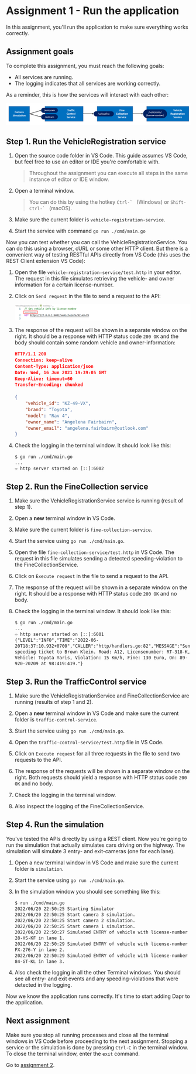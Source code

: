 # Assignment 1 - Run the application

In this assignment, you'll run the application to make sure everything works correctly.

## Assignment goals

To complete this assignment, you must reach the following goals:

- All services are running.
- The logging indicates that all services are working correctly.

As a reminder, this is how the services will interact with each other:

<img src="../img/services.png" style="zoom: 67%;" />

## Step 1. Run the VehicleRegistration service

1. Open the source code folder in VS Code. This guide assumes VS Code, but feel free to use an editor or IDE you're comfortable with.

   > Throughout the assignment you can execute all steps in the same instance of editor or IDE window.

1. Open a terminal window.

   > You can do this by using the hotkey ``Ctrl-` `` (Windows) or ``Shift-Ctrl-` `` (macOS).

1. Make sure the current folder is `vehicle-registration-service`.

1. Start the service with command `go run ./cmd/main.go`

Now you can test whether you can call the VehicleRegistrationService. You can do this using a browser, cURL or some
other HTTP client. But there is a convenient way of testing RESTful APIs directly from VS Code (this uses the REST
Client extension VS Code):

1. Open the file `vehicle-registration-service/test.http` in your editor. The request in this file simulates retrieving the vehicle- and owner information for a certain license-number.

2. Click on `Send request` in the file to send a request to the API:

   ![REST client](../img/rest-client.png)

3. The response of the request will be shown in a separate window on the right. It should be a response with HTTP
   status code `200 OK` and the body should contain some random vehicle and owner-information:

   ```json
   HTTP/1.1 200 
   Connection: keep-alive
   Content-Type: application/json
   Date: Wed, 16 Jun 2021 19:39:05 GMT
   Keep-Alive: timeout=60
   Transfer-Encoding: chunked
   
   {
       "vehicle_id": "KZ-49-VX",
       "brand": "Toyota",
       "model": "Rav 4",
       "owner_name": "Angelena Fairbairn",
       "owner_email": "angelena.fairbairn@outlook.com"
   }
   ```

4. Check the logging in the terminal window. It should look like this:

   ```console
   $ go run ./cmd/main.go 
   ...
   ⇨ http server started on [::]:6002
   ```

## Step 2. Run the FineCollection service

1. Make sure the VehicleRegistrationService service is running (result of step 1).

1. Open a **new** terminal window in VS Code.

1. Make sure the current folder is `fine-collection-service`.

1. Start the service using `go run ./cmd/main.go`.

1. Open the file `fine-collection-service/test.http` in VS Code. The request in this file simulates sending a detected speeding-violation to the FineCollectionService.

1. Click on `Execute request` in the file to send a request to the API.

1. The response of the request will be shown in a separate window on the right. It should be a response with HTTP status code `200 OK` and no body.

1. Check the logging in the terminal window. It should look like this:

   ```console
   $ go run ./cmd/main.go
   ...
   ⇨ http server started on [::]:6001
   {"LEVEL":"INFO","TIME":"2022-06-20T18:37:10.932+0700","CALLER":"http/handlers.go:82","MESSAGE":"Sent speeding ticket to Brown Klein. Road: A12, Licensenumber: RT-318-K, Vehicle: Toyota Yaris, Violation: 15 Km/h, Fine: 130 Euro, On: 89-920-20209 at 98:419:419."}
   ```

## Step 3. Run the TrafficControl service

1. Make sure the VehicleRegistrationService and FineCollectionService are running (results of step 1 and 2).

1. Open a **new** terminal window in VS Code and make sure the current folder is `traffic-control-service`.

1. Start the service using `go run ./cmd/main.go`.

1. Open the `traffic-control-service/test.http` file in VS Code.

1. Click on `Execute request` for all three requests in the file to send two requests to the API.

1. The response of the requests will be shown in a separate window on the right. Both requests should yield a response
   with HTTP status code `200 OK` and no body.

1. Check the logging in the terminal window.

1. Also inspect the logging of the FineCollectionService.

## Step 4. Run the simulation

You've tested the APIs directly by using a REST client. Now you're going to run the simulation that actually simulates
cars driving on the highway. The simulation will simulate 3 entry- and exit-cameras (one for each lane).

1. Open a new terminal window in VS Code and make sure the current folder is `simulation`.


1. Start the service using `go run ./cmd/main.go`.

1. In the simulation window you should see something like this:

   ```console
   $ run ./cmd/main.go
   2022/06/20 22:50:25 Starting Simulator
   2022/06/20 22:50:25 Start camera 3 simulation.
   2022/06/20 22:50:25 Start camera 2 simulation.
   2022/06/20 22:50:25 Start camera 1 simulation.
   2022/06/20 22:50:27 Simulated ENTRY of vehicle with license-number 28-HS-KF in lane 1.
   2022/06/20 22:50:29 Simulated ENTRY of vehicle with license-number FX-276-Y in lane 2.
   2022/06/20 22:50:29 Simulated ENTRY of vehicle with license-number 84-GT-KL in lane 3.
   ```

1. Also check the logging in all the other Terminal windows. You should see all entry- and exit events and any 
speeding-violations that were detected in the logging.

Now we know the application runs correctly. It's time to start adding Dapr to the application.

## Next assignment

Make sure you stop all running processes and close all the terminal windows in VS Code before proceeding to the next
assignment. Stopping a service or the simulation is done by pressing `Ctrl-C` in the terminal window. To close the
terminal window, enter the `exit` command.

Go to [assignment 2](../Assignment02/README.md).
